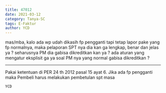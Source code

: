 ```yaml
---
title: 47012
date: 2021-03-12
category: Tanya-SC
tags: E-Faktur
author: YCD
---
```


mas/mba, kalo ada wp udah dikasih fp pengganti tapi tetap lapor pake yang fp normalnya, maka pelaporan SPT nya dia kan ga lengkap, benar dan jelas ya ? seharusnya PM dia gabisa dikreditkan kan ya ? ada aturan yang mengatur eksplisit ga ya soal PM nya yang normal gabisa dikreditkan ?

---

Pakai ketentuan di PER 24 th 2012 pasal 15 ayat 6. Jika ada fp pengganti maka Pembeli harus melakukan pembetulan spt masa

`YCD`
